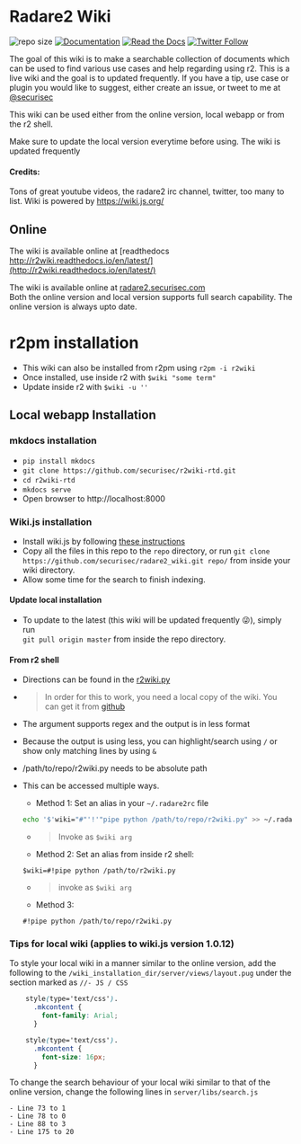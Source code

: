 # Radare2 Wiki
![repo size](https://img.shields.io/github/repo-size/securisec/radare2_wiki.svg)
[![Documentation](https://img.shields.io/badge/docs-latest-brightgreen.svg)](http://r2wiki.readthedocs.io/en/latest/)
[![Read the Docs](https://img.shields.io/readthedocs/r2wiki.svg)]()
[![Twitter Follow](https://img.shields.io/twitter/follow/securisec.svg?style=social&label=Follow)]()

The goal of this wiki is to make a searchable collection of documents which can be used to find various use cases and help regarding using r2. This is a live wiki and the 
 goal is to updated frequently. If you have a tip, use case or plugin you would like to suggest, either create an issue, or tweet to me at [@securisec](https://twitter.com/securisec)

This wiki can be used either from the online version, local webapp or from the r2 shell. 

Make sure to update the local version everytime before using. The wiki is updated frequently

#### Credits:
Tons of great youtube videos, the radare2 irc channel, twitter, too many to list.
Wiki is powered by https://wiki.js.org/

## Online
The wiki is available online at [readthedocs http://r2wiki.readthedocs.io/en/latest/](http://r2wiki.readthedocs.io/en/latest/)

The wiki is available online at [radare2.securisec.com](http://radare2.securisec.com)  
Both the online version and local version supports full search capability. The online version is always upto date. 

# r2pm installation
- This wiki can also be installed from r2pm using `r2pm -i r2wiki`
- Once installed, use inside r2 with `$wiki "some term"`
- Update inside r2 with `$wiki -u ''`

## Local webapp Installation

### mkdocs installation
- `pip install mkdocs`
- `git clone https://github.com/securisec/r2wiki-rtd.git`
- `cd r2wiki-rtd`
- `mkdocs serve`
- Open browser to http://localhost:8000

### Wiki.js installation
- Install wiki.js by following [these instructions](https://docs.requarks.io/wiki/install)
- Copy all the files in this repo to the `repo` directory, or run 
```git clone https://github.com/securisec/radare2_wiki.git repo/``` from inside your wiki directory.
- Allow some time for the search to finish indexing.

#### Update local installation
- To update to the latest (this wiki will be updated frequently :stuck_out_tongue_winking_eye:), simply run  
`git pull origin master` from inside the repo directory.

#### From r2 shell
- Directions can be found in the [r2wiki.py](http://radare2.securisec.com/home/r2wiki-python)
- > In order for this to work, you need a local copy of the wiki. You can get it from [github](https://github.com/securisec/radare2_wiki)
- The argument supports regex and the output is in less format

- Because the output is using less, you can highlight/search using `/` or show only matching lines by using `&`

- /path/to/repo/r2wiki.py needs to be absolute path 

- This can be accessed multiple ways. 
	- Method 1: Set an alias in your `~/.radare2rc` file		
    ```sh
    echo '$'wiki="#"'!'"pipe python /path/to/repo/r2wiki.py" >> ~/.radare2rc
    ```
	 - > Invoke as `$wiki arg`
	- Method 2: Set an alias from inside r2 shell:
	```
	$wiki=#!pipe python /path/to/r2wiki.py
	```
	 - > invoke as `$wiki arg`
	- Method 3: 
    ```
    #!pipe python /path/to/repo/r2wiki.py
    ```

### Tips for local wiki (applies to wiki.js version 1.0.12)
To style your local wiki in a manner similar to the online version, add the following to the `/wiki_installation_dir/server/views/layout.pug` under the section marked as `//- JS / CSS`  
 ```css
     style(type='text/css').
       .mkcontent {
         font-family: Arial;
       }

     style(type='text/css').
       .mkcontent {
         font-size: 16px;
       }
 ```
To change the search behaviour of your local wiki similar to that of the online version, change the following lines in `server/libs/search.js`
  ```
  - Line 73 to 1
  - Line 78 to 0
  - Line 88 to 3
  - Line 175 to 20
  ```
